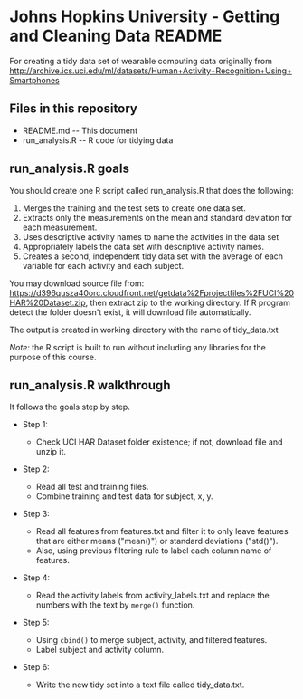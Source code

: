 # Johns Hopkins University - Getting and Cleaning Data README
For creating a tidy data set of wearable computing data originally from http://archive.ics.uci.edu/ml/datasets/Human+Activity+Recognition+Using+Smartphones
 
## Files in this repository
* README.md -- This document
* run_analysis.R -- R code for tidying data
 
## run_analysis.R goals
You should create one R script called run_analysis.R that does the following:
1. Merges the training and the test sets to create one data set.
2. Extracts only the measurements on the mean and standard deviation for each measurement.
3. Uses descriptive activity names to name the activities in the data set
4. Appropriately labels the data set with descriptive activity names.
5. Creates a second, independent tidy data set with the average of each variable for each activity and each subject.
 
You may download source file from: https://d396qusza40orc.cloudfront.net/getdata%2Fprojectfiles%2FUCI%20HAR%20Dataset.zip, then extract zip to the working directory.
If R program detect the folder doesn't exist, it will download file automatically.
 
The output is created in working directory with the name of tidy_data.txt
 
*Note:* the R script is built to run without including any libraries for the purpose of this course.
 
## run_analysis.R walkthrough
It follows the goals step by step.
 
* Step 1:
  * Check UCI HAR Dataset folder existence; if not, download file and unzip it.
 
* Step 2:
  * Read all test and training files.
  * Combine training and test data for subject, x, y.
 
* Step 3:
  * Read all features from features.txt and filter it to only leave features that are either means ("mean()") or standard deviations ("std()").
  * Also, using previous filtering rule to label each column name of features.
   
* Step 4:
  * Read the activity labels from activity_labels.txt and replace the numbers with the text by `merge()` function.
 
* Step 5:
  * Using `cbind()` to merge subject, activity, and filtered features.
  * Label subject and activity column.
   
* Step 6:
  * Write the new tidy set into a text file called tidy_data.txt.
